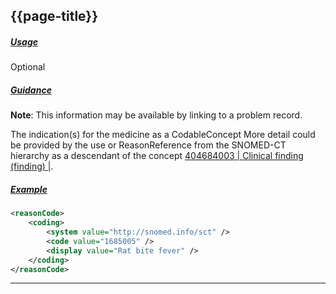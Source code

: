 ## {{page-title}}

<h5><ins>Usage</ins></h5>

<span class="mro-circle optional" title="Optional"></span> Optional


<h5><ins>Guidance</ins></h5>

<div class="nhsd-a-box nhsd-a-box--bg-light-blue nhsd-!t-margin-bottom-6 nhsd-t-body">
    <b>Note</b>: This information may be available by linking to a problem record.
</div>

The indication(s) for the medicine as a CodableConcept More detail could be provided by the use or ReasonReference from the SNOMED-CT hierarchy as a descendant of the concept [404684003 | Clinical finding (finding) |](https://termbrowser.nhs.uk/?perspective=full&conceptId1=404684003&edition=uk-edition).


<h5><ins>Example</ins></h5>

```xml
<reasonCode>
    <coding>
        <system value="http://snomed.info/sct" />
        <code value="1685005" />
        <display value="Rat bite fever" />
    </coding>
</reasonCode>
```

---